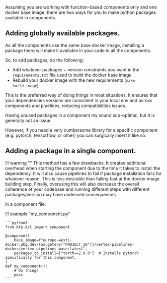 Assuming you are working with function-based components only and one docker base image, there are two ways for you to make python packages available in components.

## Adding globally available packages.

As all the components use the same base docker image, installing a package there will make it available in your code in all the components.

So, to add packages, do the following:

- Add whatever packages + version constraints you want in the `requirements.txt` file used to build the docker base image
- Rebuild your docker image with the new requirements (`make build_image`)

This is the preferred way of doing things in most situations. It ensures that your dependencies versions are consistent in your local env and across components and pipelines, reducing compatibilities issues. 

Having unused packages in a component my sound sub-optimal, but it is generally not an issue.

However, if you need a very cumbersome library for a specific component (e.g. pytorch, tensorflow, or other) you can surgically insert it like so:

## Adding a package in a single component.

!!! warning ""
    This method has a few drawbacks. It creates additional overhead when starting the component due to the time it takes to install the dependency. It will also cause pipelines to fail if package installation fails for whatever reason. This is less desirable than failing fast at the docker image building step. Finally, overusing this will also decrease the overall coherence of your codebase and running different steps with different packages/version may have undesired consequences.

In a component file:

!!! example "my_component.py"

    ```python3
    from kfp.dsl import component

    @component(
        base_image=f"europe-west1-docker.pkg.dev/{os.getenv("PROJECT_ID")}/vertex-pipelines-docker/vertex-pipelines-base:latest",
        packages_to_install=["torch==2.0.0"]  # Installs pytorch specifically for this component.
    )
    def my_component():
        # Do things
        pass
    ```